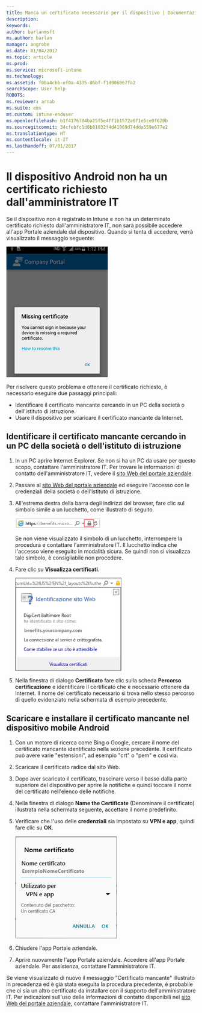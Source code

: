 ```yaml
---
title: Manca un certificato necessario per il dispositivo | Documentazione Microsoft
description: 
keywords: 
author: barlanmsft
ms.author: barlan
manager: angrobe
ms.date: 01/04/2017
ms.topic: article
ms.prod: 
ms.service: microsoft-intune
ms.technology: 
ms.assetid: f0ba4cbb-ef0a-4335-86bf-f1d006867fa2
searchScope: User help
ROBOTS: 
ms.reviewer: arnab
ms.suite: ems
ms.custom: intune-enduser
ms.openlocfilehash: b1f4176704ba25f5e4ff1b1572a6f1e5ce0f620b
ms.sourcegitcommit: 34cfebfc1d8b81032f4d41869d74dda559e677e2
ms.translationtype: HT
ms.contentlocale: it-IT
ms.lasthandoff: 07/01/2017
---
```

# <a name="your-android-device-is-missing-a-certificate-required-by-your-it-admin"></a>Il dispositivo Android non ha un certificato richiesto dall'amministratore IT

Se il dispositivo non è registrato in Intune e non ha un determinato certificato richiesto dall'amministratore IT, non sarà possibile accedere all'app Portale aziendale dal dispositivo. Quando si tenta di accedere, verrà visualizzato il messaggio seguente:

![screenshot-error-message-about-missing-certificate](./media/andr-cert_install-1-cert_missing.png)

Per risolvere questo problema e ottenere il certificato richiesto, è necessario eseguire due passaggi principali:

- Identificare il certificato mancante cercando in un PC della società o dell'istituto di istruzione.
- Usare il dispositivo per scaricare il certificato mancante da Internet.

## <a name="identify-the-missing-certificate-by-looking-on-a-company-or-school-pc"></a>Identificare il certificato mancante cercando in un PC della società o dell'istituto di istruzione

1. In un PC aprire Internet Explorer. Se non si ha un PC da usare per questo scopo, contattare l'amministratore IT. Per trovare le informazioni di contatto dell'amministratore IT, vedere il [sito Web del portale aziendale](http://portal.manage.microsoft.com).

2. Passare al [sito Web del portale aziendale](http://portal.manage.microsoft.com) ed eseguire l'accesso con le credenziali della società o dell'istituto di istruzione.

3. All'estrema destra della barra degli indirizzi del browser, fare clic sul simbolo simile a un lucchetto, come illustrato di seguito.

    ![screenshot-internet-explorer-address-bar-padlock-symbol](./media/andr-missing-cert-ie-padlock-symbol.png)

    Se non viene visualizzato il simbolo di un lucchetto, interrompere la procedura e contattare l'amministratore IT. Il lucchetto indica che l'accesso viene eseguito in modalità sicura. Se quindi non si visualizza tale simbolo, è consigliabile non procedere.

4. Fare clic su **Visualizza certificati**.

    ![screenshot-internet-explorer-view-certificates-button-on-website-identification-dialog](./media/andr-missg-cert-ie-view-cert-button.png)

5. Nella finestra di dialogo **Certificato** fare clic sulla scheda **Percorso certificazione** e identificare il certificato che è necessario ottenere da Internet. Il nome del certificato necessario si trova nello stesso percorso di quello evidenziato nella schermata di esempio precedente.

## <a name="download-and-install-the-missing-certificate-on-your-android-mobile-device"></a>Scaricare e installare il certificato mancante nel dispositivo mobile Android

1. Con un motore di ricerca come Bing o Google, cercare il nome del certificato mancante identificato nella sezione precedente. Il certificato può avere varie "estensioni", ad esempio "crt" o "pem" e così via.

2. Scaricare il certificato radice dal sito Web.

3. Dopo aver scaricato il certificato, trascinare verso il basso dalla parte superiore del dispositivo per aprire le notifiche e quindi toccare il nome del certificato nell'elenco delle notifiche.

4. Nella finestra di dialogo **Name the Certificate** (Denominare il certificato) illustrata nella schermata seguente, accettare il nome predefinito.

5. Verificare che l'uso delle **credenziali** sia impostato su **VPN e app**, quindi fare clic su **OK**.

    ![screenshot-certificate-name-dialog-showing-certificate-name](./media/andr-missing-cert-cert-name.png)

6. Chiudere l'app Portale aziendale.

7. Aprire nuovamente l'app Portale aziendale. Accedere all'app Portale aziendale. Per assistenza, contattare l'amministratore IT.

Se viene visualizzato di nuovo il messaggio "Certificato mancante" illustrato in precedenza ed è già stata eseguita la procedura precedente, è probabile che ci sia un altro certificato da installare con il supporto dell'amministratore IT. Per indicazioni sull'uso delle informazioni di contatto disponibili nel [sito Web del portale aziendale](http://portal.manage.microsoft.com), contattare l'amministratore IT.
